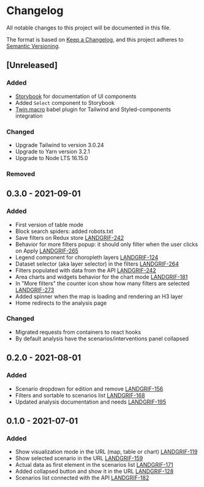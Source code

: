 # Changelog

All notable changes to this project will be documented in this file.

The format is based on [Keep a Changelog](https://keepachangelog.com/en/1.0.0/),
and this project adheres to [Semantic Versioning](https://semver.org/).

## [Unreleased]

### Added
- [Storybook](https://storybook.js.org/) for documentation of UI components
- Added `Select` component to Storybook
- [Twin.macro](https://github.com/ben-rogerson/twin.macro) babel plugin for Tailwind and Styled-components integration

### Changed
- Upgrade Tailwind to version 3.0.24
- Upgrade to Yarn version 3.2.1
- Upgrade to Node LTS 16.15.0

### Removed

## 0.3.0 - 2021-09-01
### Added
* First version of table mode
* Block search spiders: added robots.txt
* Save filters on Redux store [LANDGRIF-242](https://vizzuality.atlassian.net/browse/LANDGRIF-242)
* Behavior for more filters popup: it should only filter when the user clicks on Apply [LANDGRIF-265](https://vizzuality.atlassian.net/browse/LANDGRIF-265)
* Legend component for choropleth layers [LANDGRIF-124](https://vizzuality.atlassian.net/browse/LANDGRIF-124)
* Dataset selector (aka layer selector) in the filters [LANDGRIF-264](https://vizzuality.atlassian.net/browse/LANDGRIF-264)
* Filters populated with data from the API [LANDGRIF-242](https://vizzuality.atlassian.net/browse/LANDGRIF-242)
* Area charts and widgets behavior for the chart mode [LANDGRIF-181](https://vizzuality.atlassian.net/browse/LANDGRIF-181)
* In "More filters" the counter icon show how many filters are selected [LANDGRIF-273](https://vizzuality.atlassian.net/browse/LANDGRIF-273)
* Added spinner when the map is loading and rendering an H3 layer
* Home redirects to the analysis page

### Changed
* Migrated requests from containers to react hooks
* By default analysis have the scenarios/interventions panel collapsed

## 0.2.0 - 2021-08-01
### Added
* Scenario dropdown for edition and remove [LANDGRIF-156](https://vizzuality.atlassian.net/browse/LANDGRIF-156)
* Filters and sortable to scenarios list [LANDGRIF-168](https://vizzuality.atlassian.net/browse/LANDGRIF-168)
* Updated analysis documentation and needs [LANDGRIF-195](https://vizzuality.atlassian.net/browse/LANDGRIF-195)

## 0.1.0 - 2021-07-01
### Added
* Show visualization mode in the URL (map, table or chart) [LANDGRIF-119](https://vizzuality.atlassian.net/browse/LANDGRIF-119)
* Show selected scenario in the URL [LANDGRIF-159](https://vizzuality.atlassian.net/browse/LANDGRIF-159)
* Actual data as first element in the scenarios list [LANDGRIF-171](https://vizzuality.atlassian.net/browse/LANDGRIF-171)
* Added collapsed button and show it in the URL [LANDGRIF-128](https://vizzuality.atlassian.net/browse/LANDGRIF-128)
* Scenarios list connected with the API [LANDGRIF-182](https://vizzuality.atlassian.net/browse/LANDGRIF-182)
